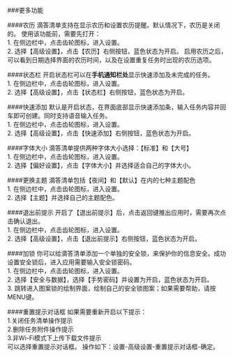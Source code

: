 ###更多功能

####农历
滴答清单支持在显示农历和设置农历提醒。默认情况下，农历是关闭的。
使用该功能前，需要先打开：
<br>1. 在侧边栏中，点击齿轮图标，进入设置。
<br>2. 选择【高级设置】，点击【农历】右侧按钮，蓝色状态为开启。
启用农历之后，可以看到日期选择界面的农历时间，以及在设置重复任务时出现的农历选项。

####状态栏
开启状态栏可以在**手机通知栏处**显示快速添加及未完成的任务。
<br>1. 在侧边栏中，点击齿轮图标，进入设置。
<br>2. 选择【高级设置】，点击【状态栏】右侧按钮，蓝色状态为开启。

####快速添加
默认是开启状态，在界面底部显示快速添加条，输入任务内容并回车即可创建。同时支持语音输入任务。
<br>1. 在侧边栏中，点击齿轮图标，进入设置。
<br>2. 选择【高级设置】，点击【快速添加】右侧按钮，蓝色状态为开启。

####字体大小
滴答清单提供两种字体大小选择：【标准】和【大号】
<br>1. 在侧边栏中，点击齿轮图标，进入设置。
<br>2. 选择【偏好设置】，点击【字体大小】并选择适合自己的字体大小。

####更换主题
滴答清单包括【夜间】和【默认】在内的七种主题配色
<br>1. 在侧边栏中，点击齿轮图标，进入设置。
<br>2. 选择【主题】并选择自己的主题配色。

####退出前提示
开启了【退出前提示】后，点击返回键推出应用时，需要再次点击确认退出。
<br>1. 在侧边栏中，点击齿轮图标，进入设置。
<br>2. 选择【高级设置】，点击【退出前提示】右侧按钮，蓝色状态为开启。

####加锁
你可以给滴答清单添加一个单独的安全锁，来保护你的信息安全。成功设置安全锁后，进入应用需要输入安全锁密码。
<br>1. 在侧边栏中，点击齿轮图标，进入设置。
<br>2. 选择【安全与数据】，选择【手势密码】并设置为开启，蓝色状态为开启。
<br>3. 跳转进入图案锁的绘制界面，绘制自己的安全锁图案；如果需要帮助，请按MENU键。

####重置提示对话框
如果需要重新开启以下提示：
<br >1.关闭任务清单操作提示<br >2.删除任务附件操作提示<br >3.非Wi-Fi模式下上传下载文件提示<br >
可以选择重置提示对话框。
操作如下：设置-高级设置-重置提示对话框-确定。
